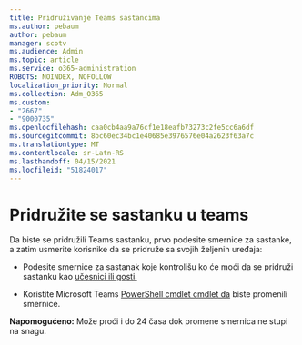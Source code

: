 ```yaml
---
title: Pridruživanje Teams sastancima
ms.author: pebaum
author: pebaum
manager: scotv
ms.audience: Admin
ms.topic: article
ms.service: o365-administration
ROBOTS: NOINDEX, NOFOLLOW
localization_priority: Normal
ms.collection: Adm_O365
ms.custom:
- "2667"
- "9000735"
ms.openlocfilehash: caa0cb4aa9a76cf1e18eafb73273c2fe5cc6a6df
ms.sourcegitcommit: 8bc60ec34bc1e40685e3976576e04a2623f63a7c
ms.translationtype: MT
ms.contentlocale: sr-Latn-RS
ms.lasthandoff: 04/15/2021
ms.locfileid: "51824017"
---
```

# <a name="join-a-meeting-in-teams"></a>Pridružite se sastanku u teams

Da biste se pridružili Teams sastanku, prvo podesite smernice za sastanke, a zatim usmerite korisnike da se pridruže sa svojih željenih uređaja:

- Podesite smernice za sastanak koje kontrolišu ko će moći da se pridruži sastanku kao [učesnici ili gosti.](https://docs.microsoft.com/microsoftteams/meeting-policies-in-teams#meeting-policy-settings---participants--guests) 

- Koristite Microsoft Teams [PowerShell cmdlet cmdlet da](https://docs.microsoft.com/microsoftteams/teams-powershell-overview) biste promenili smernice.    

**Napomogućeno:** Može proći i do 24 časa dok promene smernica ne stupi na snagu.
